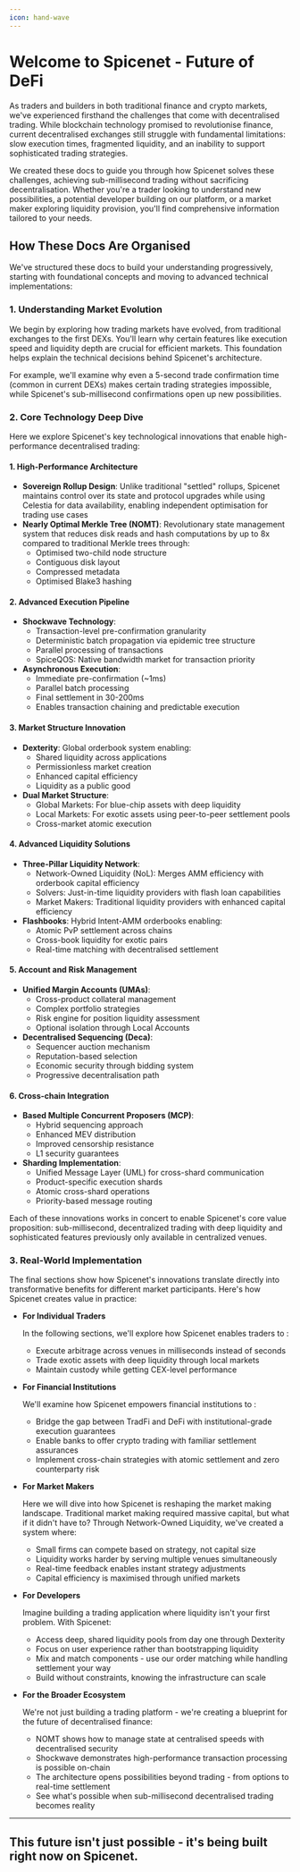 ```yaml
---
icon: hand-wave
---
```


# Welcome to Spicenet - Future of DeFi

As traders and builders in both traditional finance and crypto markets, we've experienced firsthand the challenges that come with decentralised trading. While blockchain technology promised to revolutionise finance, current decentralised exchanges still struggle with fundamental limitations: slow execution times, fragmented liquidity, and an inability to support sophisticated trading strategies.

We created these docs to guide you through how Spicenet solves these challenges, achieving sub-millisecond trading without sacrificing decentralisation. Whether you're a trader looking to understand new possibilities, a potential developer building on our platform, or a market maker exploring liquidity provision, you'll find comprehensive information tailored to your needs.

## How These Docs Are Organised

We've structured these docs to build your understanding progressively, starting with foundational concepts and moving to advanced technical implementations:

### 1. Understanding Market Evolution

We begin by exploring how trading markets have evolved, from traditional exchanges to the first DEXs. You'll learn why certain features like execution speed and liquidity depth are crucial for efficient markets. This foundation helps explain the technical decisions behind Spicenet's architecture.

For example, we'll examine why even a 5-second trade confirmation time (common in current DEXs) makes certain trading strategies impossible, while Spicenet's sub-millisecond confirmations open up new possibilities.

### 2. Core Technology Deep Dive

Here we explore Spicenet's key technological innovations that enable high-performance decentralised trading:

#### 1. High-Performance Architecture

* **Sovereign Rollup Design**: Unlike traditional "settled" rollups, Spicenet maintains control over its state and protocol upgrades while using Celestia for data availability, enabling independent optimisation for trading use cases
* **Nearly Optimal Merkle Tree (NOMT)**: Revolutionary state management system that reduces disk reads and hash computations by up to 8x compared to traditional Merkle trees through:
  * Optimised two-child node structure
  * Contiguous disk layout
  * Compressed metadata
  * Optimised Blake3 hashing

#### 2. Advanced Execution Pipeline

* **Shockwave Technology**:
  * Transaction-level pre-confirmation granularity
  * Deterministic batch propagation via epidemic tree structure
  * Parallel processing of transactions
  * SpiceQOS: Native bandwidth market for transaction priority
* **Asynchronous Execution**:
  * Immediate pre-confirmation (\~1ms)
  * Parallel batch processing
  * Final settlement in 30-200ms
  * Enables transaction chaining and predictable execution

#### 3. Market Structure Innovation

* **Dexterity**: Global orderbook system enabling:
  * Shared liquidity across applications
  * Permissionless market creation
  * Enhanced capital efficiency
  * Liquidity as a public good
* **Dual Market Structure**:
  * Global Markets: For blue-chip assets with deep liquidity
  * Local Markets: For exotic assets using peer-to-peer settlement pools
  * Cross-market atomic execution

#### 4. Advanced Liquidity Solutions

* **Three-Pillar Liquidity Network**:
  * Network-Owned Liquidity (NoL): Merges AMM efficiency with orderbook capital efficiency
  * Solvers: Just-in-time liquidity providers with flash loan capabilities
  * Market Makers: Traditional liquidity providers with enhanced capital efficiency
* **Flashbooks**: Hybrid Intent-AMM orderbooks enabling:
  * Atomic PvP settlement across chains
  * Cross-book liquidity for exotic pairs
  * Real-time matching with decentralised settlement

#### 5. Account and Risk Management

* **Unified Margin Accounts (UMAs)**:
  * Cross-product collateral management
  * Complex portfolio strategies
  * Risk engine for position liquidity assessment
  * Optional isolation through Local Accounts
* **Decentralised Sequencing (Deca)**:
  * Sequencer auction mechanism
  * Reputation-based selection
  * Economic security through bidding system
  * Progressive decentralisation path

#### 6. Cross-chain Integration

* **Based Multiple Concurrent Proposers (MCP)**:
  * Hybrid sequencing approach
  * Enhanced MEV distribution
  * Improved censorship resistance
  * L1 security guarantees
* **Sharding Implementation**:
  * Unified Message Layer (UML) for cross-shard communication
  * Product-specific execution shards
  * Atomic cross-shard operations
  * Priority-based message routing

Each of these innovations works in concert to enable Spicenet's core value proposition: sub-millisecond, decentralized trading with deep liquidity and sophisticated features previously only available in centralized venues.

### 3. Real-World Implementation

The final sections show how Spicenet's innovations translate directly into transformative benefits for different market participants. Here's how Spicenet creates value in practice:

*   **For Individual Traders**

    In the following sections, we'll explore how Spicenet enables traders to :&#x20;

    * Execute arbitrage across venues in milliseconds instead of seconds
    * Trade exotic assets with deep liquidity through local markets
    * Maintain custody while getting CEX-level performance


*   **For Financial Institutions**

    We'll examine how Spicenet empowers financial institutions to :&#x20;

    * Bridge the gap between TradFi and DeFi with institutional-grade execution guarantees
    * Enable banks to offer crypto trading with familiar settlement assurances
    * Implement cross-chain strategies with atomic settlement and zero counterparty risk


*   **For Market Makers**

    Here we will dive into how Spicenet is reshaping the market making landscape. Traditional market making required massive capital, but what if it didn't have to? Through Network-Owned Liquidity, we've created a system where:

    * Small firms can compete based on strategy, not capital size
    * Liquidity works harder by serving multiple venues simultaneously
    * Real-time feedback enables instant strategy adjustments
    * Capital efficiency is maximised through unified markets


*   **For Developers**

    Imagine building a trading application where liquidity isn't your first problem. With Spicenet:

    * Access deep, shared liquidity pools from day one through Dexterity
    * Focus on user experience rather than bootstrapping liquidity
    * Mix and match components - use our order matching while handling settlement your way
    * Build without constraints, knowing the infrastructure can scale


*   **For the Broader Ecosystem**

    We're not just building a trading platform - we're creating a blueprint for the future of decentralised finance:

    * NOMT shows how to manage state at centralised speeds with decentralised security
    * Shockwave demonstrates high-performance transaction processing is possible on-chain
    * The architecture opens possibilities beyond trading - from options to real-time settlement
    * See what's possible when sub-millisecond decentralised trading becomes reality



***

## This future isn't just possible - it's being built right now on Spicenet.&#x20;



